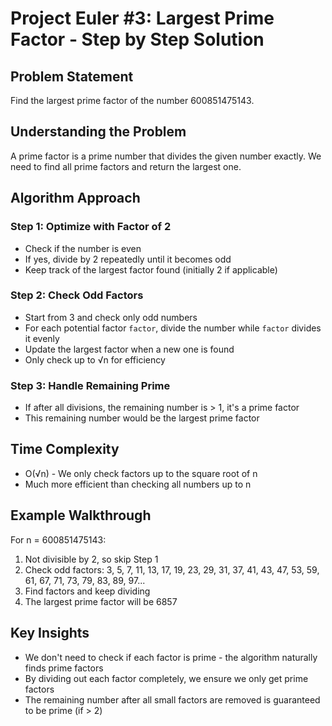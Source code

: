 # Project Euler #3: Largest Prime Factor - Step by Step Solution

## Problem Statement
Find the largest prime factor of the number 600851475143.

## Understanding the Problem
A prime factor is a prime number that divides the given number exactly. We need to find all prime factors and return the largest one.

## Algorithm Approach

### Step 1: Optimize with Factor of 2
- Check if the number is even
- If yes, divide by 2 repeatedly until it becomes odd
- Keep track of the largest factor found (initially 2 if applicable)

### Step 2: Check Odd Factors
- Start from 3 and check only odd numbers
- For each potential factor `factor`, divide the number while `factor` divides it evenly
- Update the largest factor when a new one is found
- Only check up to √n for efficiency

### Step 3: Handle Remaining Prime
- If after all divisions, the remaining number is > 1, it's a prime factor
- This remaining number would be the largest prime factor

## Time Complexity
- O(√n) - We only check factors up to the square root of n
- Much more efficient than checking all numbers up to n

## Example Walkthrough
For n = 600851475143:
1. Not divisible by 2, so skip Step 1
2. Check odd factors: 3, 5, 7, 11, 13, 17, 19, 23, 29, 31, 37, 41, 43, 47, 53, 59, 61, 67, 71, 73, 79, 83, 89, 97...
3. Find factors and keep dividing
4. The largest prime factor will be 6857

## Key Insights
- We don't need to check if each factor is prime - the algorithm naturally finds prime factors
- By dividing out each factor completely, we ensure we only get prime factors
- The remaining number after all small factors are removed is guaranteed to be prime (if > 2)
